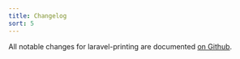 ```yaml
---
title: Changelog
sort: 5
---
```


All notable changes for laravel-printing are documented [on Github](https://github.com/rawilk/laravel-casters/blob/master/CHANGELOG.md).
